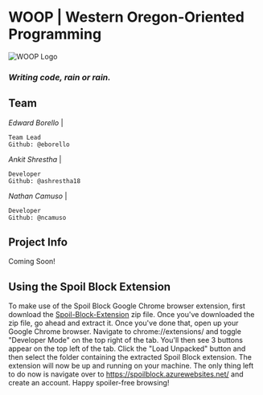 # **WOOP | Western Oregon-Oriented Programming** 
![WOOP Logo](https://i.ibb.co/r72JVrQ/Logo-BG-centered.png "WOOP Logo")
### *Writing code, rain or rain.*

## **Team**
*Edward Borello* | 
    
    Team Lead
    Github: @eborello
*Ankit Shrestha* | 
    
    Developer
    Github: @ashrestha18

*Nathan Camuso* | 
    
    Developer
    Github: @ncamuso

## **Project Info**
Coming Soon!

## **Using the Spoil Block Extension**
To make use of the Spoil Block Google Chrome browser extension, first download the [Spoil-Block-Extension](https://github.com/eborello/woop/blob/dev/Spoil-Block-Extension.zip) zip file.
Once you've downloaded the zip file, go ahead and extract it. Once you've done that, open up your Google Chrome browser.
Navigate to chrome://extensions/ and toggle "Developer Mode" on the top right of the tab. You'll then see 3 buttons appear on the top left of the tab.
Click the "Load Unpacked" button and then select the folder containing the extracted Spoil Block extension. The extension will now be up and running
on your machine. The only thing left to do now is navigate over to https://spoilblock.azurewebsites.net/ and create an account. Happy spoiler-free browsing!

